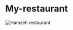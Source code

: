 # My-restaurant

![Hamzeh restaurant](https://www.google.com/url?sa=i&url=https%3A%2F%2Fen.wikipedia.org%2Fwiki%2FImage&psig=AOvVaw1_qKJP517GHX8yNW4DkbFK&ust=1642511776046000&source=images&cd=vfe&ved=0CAsQjRxqFwoTCNCIyKnvuPUCFQAAAAAdAAAAABAD)
